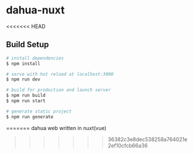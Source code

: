 # dahua-nuxt
<<<<<<< HEAD

## Build Setup

```bash
# install dependencies
$ npm install

# serve with hot reload at localhost:3000
$ npm run dev

# build for production and launch server
$ npm run build
$ npm run start

# generate static project
$ npm run generate
```

=======
dahua web written in nuxt(vue)
>>>>>>> 36382c3e8dec538258a764021e2ef10cfcb66a36
